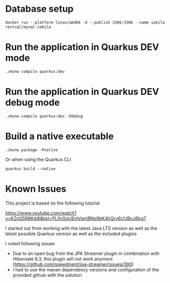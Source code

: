 # Database setup
```shell
docker run --platform linux/amd64 -d --publish 3306:3306 --name sakila restsql/mysql-sakila
```

# Run the application in Quarkus DEV mode

```shell
./mvnw compile quarkus:dev
```

# Run the application in Quarkus DEV debug mode

```shell
./mvnw compile quarkus:dev -Ddebug
```

# Build a native executable

```shell
./mvnw package -Pnative
```

Or when using the Quarkus CLI 

```shell
quarkus build --native
```

# Known Issues

This project is based on the following tutorial

https://www.youtube.com/watch?v=KZnQ5R8Kd4I&list=PLXrGgUEmVqmBNo9bK4hQry6cfJBnJ6bg7

I started out from working with the latest Java LTS version as well as the latest possible Quarkus version as well as the included plugins

I noted following issues 

- Due to an open bug from the JPA Streamer plugin in combination with Hibernate 6.3, this plugin will not work anymore (https://github.com/speedment/jpa-streamer/issues/390)
- I had to use the maven dependency versions and configuration of the provided github with the solution